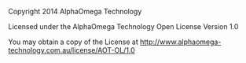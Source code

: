 Copyright 2014 AlphaOmega Technology

Licensed under the AlphaOmega Technology Open License Version 1.0

You may obtain a copy of the License at http://www.alphaomega-technology.com.au/license/AOT-OL/1.0

